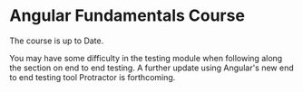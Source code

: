 Angular Fundamentals Course
========================

The course is up to Date.

You may have some difficulty in the testing module when following along the section on end to end testing. A further update using Angular's new end to end testing tool Protractor is forthcoming.

